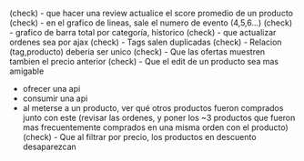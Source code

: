 (check) - que hacer una review actualice el score promedio de un producto
(check) - en el grafico de lineas, sale el numero de evento (4,5,6...)
(check) - grafico de barra total por categoría, historico
(check) - que actualizar ordenes sea por ajax
(check) - Tags salen duplicadas 
(check) - Relacion (tag,producto) deberia ser unico
(check) - Que las ofertas muestren tambien el precio anterior
(check) - Que el edit de un producto sea mas amigable
- ofrecer una api
- consumir una api
- al meterse a un producto, ver qué otros productos fueron comprados junto con este (revisar las ordenes, y poner los ~3 productos que fueron mas frecuentemente comprados en una misma orden con el producto)
(check) - Que al filtrar por precio, los productos en descuento desaparezcan